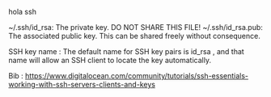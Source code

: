 hola ssh





 ~/.ssh/id_rsa: The private key. DO NOT SHARE THIS FILE!
 ~/.ssh/id_rsa.pub: The associated public key. This can be shared freely without consequence.

SSH key name :
The default name for SSH key pairs is id_rsa , and that name will allow an SSH client to locate the key automatically.



Bib :
https://www.digitalocean.com/community/tutorials/ssh-essentials-working-with-ssh-servers-clients-and-keys